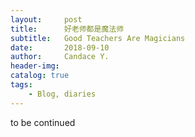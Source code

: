 ```yaml
---
layout:     post
title:      好老师都是魔法师 
subtitle:   Good Teachers Are Magicians
date:       2018-09-10
author:     Candace Y.
header-img: 
catalog: true
tags:
    - Blog, diaries
---
```


to be continued
